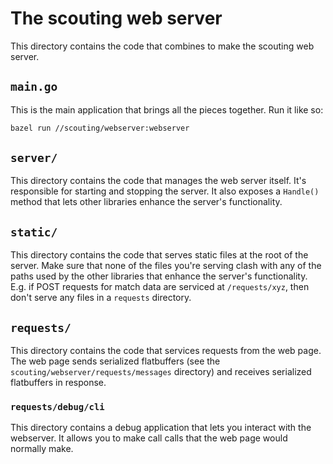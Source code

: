 The scouting web server
================================================================================

This directory contains the code that combines to make the scouting web server.

`main.go`
--------------------------------------------------------------------------------
This is the main application that brings all the pieces together. Run it like
so:
```bash
bazel run //scouting/webserver:webserver
```

`server/`
--------------------------------------------------------------------------------
This directory contains the code that manages the web server itself. It's
responsible for starting and stopping the server. It also exposes a `Handle()`
method that lets other libraries enhance the server's functionality.

`static/`
--------------------------------------------------------------------------------
This directory contains the code that serves static files at the root of the
server. Make sure that none of the files you're serving clash with any of the
paths used by the other libraries that enhance the server's functionality. E.g.
if POST requests for match data are serviced at `/requests/xyz`, then don't
serve any files in a `requests` directory.

`requests/`
--------------------------------------------------------------------------------
This directory contains the code that services requests from the web page. The
web page sends serialized flatbuffers (see the
`scouting/webserver/requests/messages` directory) and receives serialized
flatbuffers in response.

### `requests/debug/cli`
This directory contains a debug application that lets you interact with the
webserver. It allows you to make call calls that the web page would normally
make.
